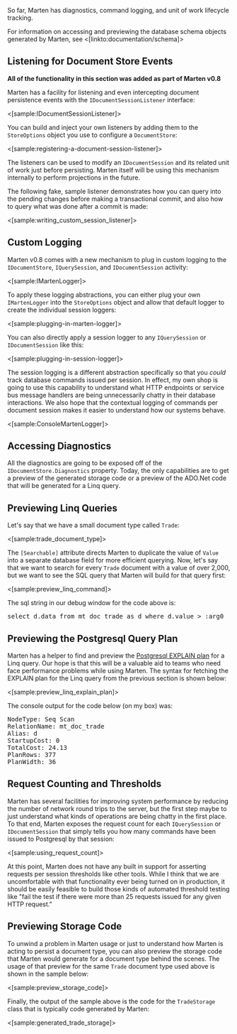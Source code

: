 <!--Title:Diagnostics and Instrumentation-->
<!--Url:diagnostics-->

So far, Marten has diagnostics, command logging, and unit of work lifecycle tracking.

For information on accessing and previewing the database schema objects generated by Marten, see <[linkto:documentation/schema]>


## Listening for Document Store Events

**All of the functionality in this section was added as part of Marten v0.8**

Marten has a facility for listening and even intercepting document persistence events with the `IDocumentSessionListener` interface:

<[sample:IDocumentSessionListener]>

You can build and inject your own listeners by adding them to the `StoreOptions` object you use to configure a `DocumentStore`:

<[sample:registering-a-document-session-listener]>

The listeners can be used to modify an `IDocumentSession` and its related unit of work just before persisting. Marten itself will be using this mechanism
internally to perform projections in the future. 

The following fake, sample listener demonstrates how you can query into the pending changes before making a transactional commit, and also how to
query what was done after a commit is made:

<[sample:writing_custom_session_listener]>


## Custom Logging

Marten v0.8 comes with a new mechanism to plug in custom logging to the `IDocumentStore`, `IQuerySession`, and `IDocumentSession` activity:

<[sample:IMartenLogger]>

To apply these logging abstractions, you can either plug your own `IMartenLogger` into the `StoreOptions` object and allow that default logger to create the individual session loggers:

<[sample:plugging-in-marten-logger]>

You can also directly apply a session logger to any `IQuerySession` or `IDocumentSession` like this:

<[sample:plugging-in-session-logger]>

The session logging is a different abstraction specifically so that you _could_ track database commands issued per session. In effect, my own shop is going to use this capability to understand what HTTP endpoints or service bus message handlers are being unnecessarily chatty in their database interactions. We also hope that the contextual logging of commands per document session makes it easier to understand how our systems behave.

<[sample:ConsoleMartenLogger]>


## Accessing Diagnostics

All the diagnostics are going to be exposed off of the `IDocumentStore.Diagnostics` property. Today, the only capabilities are to get a preview of the generated storage code or a preview of the ADO.Net code that will be generated for a Linq query.

## Previewing Linq Queries

Let's say that we have a small document type called `Trade`:

<[sample:trade_document_type]>

The `[Searchable]` attribute directs Marten to duplicate the value of `Value` into a separate database field for more efficient querying. Now, let's say that we want to search for every `Trade` document with a value of over 2,000, but we want to see the SQL query that Marten will build for that query first:

<[sample:preview_linq_command]>

The sql string in our debug window for the code above is:

<pre>
select d.data from mt_doc_trade as d where d.value > :arg0
</pre>

## Previewing the Postgresql Query Plan

Marten has a helper to find and preview the [Postgresql EXPLAIN plan](http://www.postgresql.org/docs/9.5/static/using-explain.html) for a Linq query. Our hope is that this will be a valuable aid to teams who need face performance problems while using Marten. The syntax for fetching the EXPLAIN plan for the Linq query from the previous section is shown below:

<[sample:preview_linq_explain_plan]>

The console output for the code below (on my box) was:

<pre>
NodeType: Seq Scan
RelationName: mt_doc_trade
Alias: d
StartupCost: 0
TotalCost: 24.13
PlanRows: 377
PlanWidth: 36
</pre>


## Request Counting and Thresholds

Marten has several facilities for improving system performance by reducing the number of network round trips to the server, but the first step maybe to
just understand what kinds of operations are being chatty in the first place. To that end, Marten exposes the request count for each `IQuerySession` or `IDocumentSession` that simply tells you how many commands have been issued to Postgresql by that session:

<[sample:using_request_count]>

At this point, Marten does not have any built in support for asserting requests per session thresholds like other tools. While I think that we are uncomfortable with that functionality ever being turned on in production, it should be easily feasible to build those kinds of automated threshold testing like "fail the test if there were more than 25 requests issued for any given HTTP request."


## Previewing Storage Code

To unwind a problem in Marten usage or just to understand how Marten is acting to persist a document type, you can also preview the storage code that Marten would generate for a document type behind the scenes. The usage of that preview for the same `Trade` document type used above is shown in the sample below:

<[sample:preview_storage_code]>

Finally, the output of the sample above is the code for the `TradeStorage` class that is typically code generated by Marten:

<[sample:generated_trade_storage]>
